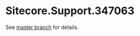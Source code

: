 # Sitecore.Support.347063

See [master branch](https://github.com/sitecoresupport/Sitecore.Support.347063) for details.